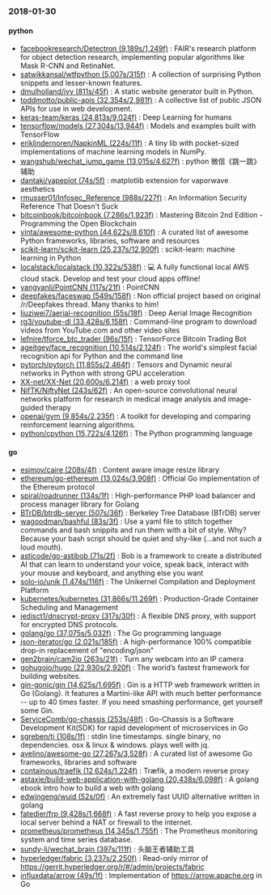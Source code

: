 ### 2018-01-30

#### python
* [facebookresearch/Detectron (9,189s/1,249f)](https://github.com/facebookresearch/Detectron) : FAIR's research platform for object detection research, implementing popular algorithms like Mask R-CNN and RetinaNet.
* [satwikkansal/wtfpython (5,007s/315f)](https://github.com/satwikkansal/wtfpython) : A collection of surprising Python snippets and lesser-known features.
* [dmulholland/ivy (811s/45f)](https://github.com/dmulholland/ivy) : A static website generator built in Python.
* [toddmotto/public-apis (32,354s/2,981f)](https://github.com/toddmotto/public-apis) : A collective list of public JSON APIs for use in web development.
* [keras-team/keras (24,813s/9,024f)](https://github.com/keras-team/keras) : Deep Learning for humans
* [tensorflow/models (27,304s/13,944f)](https://github.com/tensorflow/models) : Models and examples built with TensorFlow
* [eriklindernoren/NapkinML (224s/11f)](https://github.com/eriklindernoren/NapkinML) : A tiny lib with pocket-sized implementations of machine learning models in NumPy.
* [wangshub/wechat_jump_game (13,015s/4,627f)](https://github.com/wangshub/wechat_jump_game) : python 微信《跳一跳》辅助
* [dantaki/vapeplot (74s/5f)](https://github.com/dantaki/vapeplot) : matplotlib extension for vaporwave aesthetics
* [rmusser01/Infosec_Reference (988s/227f)](https://github.com/rmusser01/Infosec_Reference) : An Information Security Reference That Doesn't Suck
* [bitcoinbook/bitcoinbook (7,286s/1,923f)](https://github.com/bitcoinbook/bitcoinbook) : Mastering Bitcoin 2nd Edition - Programming the Open Blockchain
* [vinta/awesome-python (44,622s/8,610f)](https://github.com/vinta/awesome-python) : A curated list of awesome Python frameworks, libraries, software and resources
* [scikit-learn/scikit-learn (25,237s/12,900f)](https://github.com/scikit-learn/scikit-learn) : scikit-learn: machine learning in Python
* [localstack/localstack (10,322s/538f)](https://github.com/localstack/localstack) : 💻 A fully functional local AWS cloud stack. Develop and test your cloud apps offline!
* [yangyanli/PointCNN (117s/21f)](https://github.com/yangyanli/PointCNN) : PointCNN
* [deepfakes/faceswap (549s/158f)](https://github.com/deepfakes/faceswap) : Non official project based on original /r/Deepfakes thread. Many thanks to him!
* [liuziwei7/aerial-recognition (55s/18f)](https://github.com/liuziwei7/aerial-recognition) : Deep Aerial Image Recognition
* [rg3/youtube-dl (33,428s/6,158f)](https://github.com/rg3/youtube-dl) : Command-line program to download videos from YouTube.com and other video sites
* [lefnire/tforce_btc_trader (96s/15f)](https://github.com/lefnire/tforce_btc_trader) : TensorForce Bitcoin Trading Bot
* [ageitgey/face_recognition (10,514s/2,124f)](https://github.com/ageitgey/face_recognition) : The world's simplest facial recognition api for Python and the command line
* [pytorch/pytorch (11,855s/2,464f)](https://github.com/pytorch/pytorch) : Tensors and Dynamic neural networks in Python with strong GPU acceleration
* [XX-net/XX-Net (20,600s/6,214f)](https://github.com/XX-net/XX-Net) : a web proxy tool
* [NifTK/NiftyNet (243s/62f)](https://github.com/NifTK/NiftyNet) : An open-source convolutional neural networks platform for research in medical image analysis and image-guided therapy
* [openai/gym (9,854s/2,235f)](https://github.com/openai/gym) : A toolkit for developing and comparing reinforcement learning algorithms.
* [python/cpython (15,722s/4,126f)](https://github.com/python/cpython) : The Python programming language

#### go
* [esimov/caire (208s/4f)](https://github.com/esimov/caire) : Content aware image resize library
* [ethereum/go-ethereum (13,024s/3,908f)](https://github.com/ethereum/go-ethereum) : Official Go implementation of the Ethereum protocol
* [spiral/roadrunner (134s/1f)](https://github.com/spiral/roadrunner) : High-performance PHP load balancer and process manager library for Golang
* [BTrDB/btrdb-server (507s/36f)](https://github.com/BTrDB/btrdb-server) : Berkeley Tree Database (BTrDB) server
* [wagoodman/bashful (83s/3f)](https://github.com/wagoodman/bashful) : Use a yaml file to stitch together commands and bash snippits and run them with a bit of style. Why? Because your bash script should be quiet and shy-like (...and not such a loud mouth).
* [asticode/go-astibob (71s/2f)](https://github.com/asticode/go-astibob) : Bob is a framework to create a distributed AI that can learn to understand your voice, speak back, interact with your mouse and keyboard, and anything else you want
* [solo-io/unik (1,474s/116f)](https://github.com/solo-io/unik) : The Unikernel Compilation and Deployment Platform
* [kubernetes/kubernetes (31,866s/11,269f)](https://github.com/kubernetes/kubernetes) : Production-Grade Container Scheduling and Management
* [jedisct1/dnscrypt-proxy (317s/30f)](https://github.com/jedisct1/dnscrypt-proxy) : A flexible DNS proxy, with support for encrypted DNS protocols.
* [golang/go (37,075s/5,032f)](https://github.com/golang/go) : The Go programming language
* [json-iterator/go (2,021s/185f)](https://github.com/json-iterator/go) : A high-performance 100% compatible drop-in replacement of "encoding/json"
* [gen2brain/cam2ip (263s/21f)](https://github.com/gen2brain/cam2ip) : Turn any webcam into an IP camera
* [gohugoio/hugo (22,930s/2,920f)](https://github.com/gohugoio/hugo) : The world’s fastest framework for building websites.
* [gin-gonic/gin (14,625s/1,695f)](https://github.com/gin-gonic/gin) : Gin is a HTTP web framework written in Go (Golang). It features a Martini-like API with much better performance -- up to 40 times faster. If you need smashing performance, get yourself some Gin.
* [ServiceComb/go-chassis (253s/48f)](https://github.com/ServiceComb/go-chassis) : Go-Chassis is a Software Development Kit(SDK) for rapid development of microservices in Go
* [sgreben/tj (108s/1f)](https://github.com/sgreben/tj) : stdin line timestamps. single binary, no dependencies. osx & linux & windows. plays well with jq.
* [avelino/awesome-go (27,267s/3,528f)](https://github.com/avelino/awesome-go) : A curated list of awesome Go frameworks, libraries and software
* [containous/traefik (12,624s/1,224f)](https://github.com/containous/traefik) : Træfik, a modern reverse proxy
* [astaxie/build-web-application-with-golang (20,438s/6,098f)](https://github.com/astaxie/build-web-application-with-golang) : A golang ebook intro how to build a web with golang
* [edwingeng/wuid (52s/0f)](https://github.com/edwingeng/wuid) : An extremely fast UUID alternative written in golang
* [fatedier/frp (9,428s/1,668f)](https://github.com/fatedier/frp) : A fast reverse proxy to help you expose a local server behind a NAT or firewall to the internet.
* [prometheus/prometheus (14,345s/1,755f)](https://github.com/prometheus/prometheus) : The Prometheus monitoring system and time series database.
* [sundy-li/wechat_brain (397s/111f)](https://github.com/sundy-li/wechat_brain) : 头脑王者辅助工具
* [hyperledger/fabric (3,237s/2,250f)](https://github.com/hyperledger/fabric) : Read-only mirror of https://gerrit.hyperledger.org/r/#/admin/projects/fabric
* [influxdata/arrow (49s/1f)](https://github.com/influxdata/arrow) : Implementation of https://arrow.apache.org in Go
